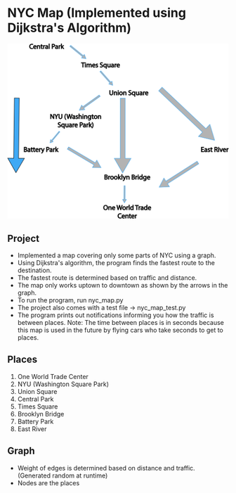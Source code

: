 # NYC Map (Implemented using Dijkstra's Algorithm)

![Alt nyc map graph](nyc_maps.svg "Nyc Maps")

## Project
* Implemented a map covering only some parts of NYC using a graph.
* Using Dijkstra's algorithm, the program finds the fastest route to the destination.
* The fastest route is determined based on traffic and distance.
* The map only works uptown to downtown as shown by the arrows in the graph.
* To run the program, run nyc_map.py
* The project also comes with a test file -> nyc_map_test.py
* The program prints out notifications informing you how the traffic is
between places. Note: The time between places is in seconds because this map
is used in the future by flying cars who take seconds to get to places.

## Places
1. One World Trade Center
2. NYU (Washington Square Park)
3. Union Square
4. Central Park
5. Times Square
6. Brooklyn Bridge
7. Battery Park
8. East River

## Graph
* Weight of edges is determined based on distance and traffic. (Generated random at runtime)
* Nodes are the places

